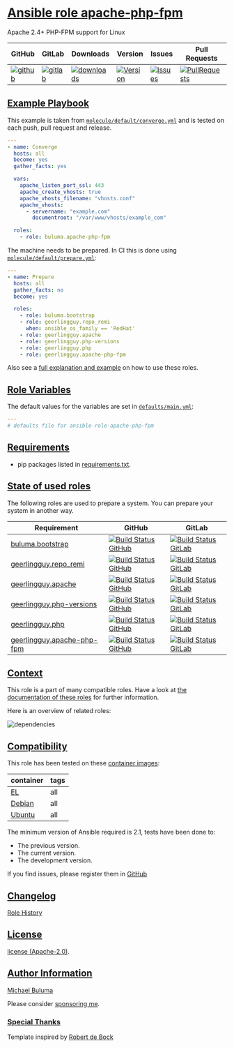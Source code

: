 # [Ansible role apache-php-fpm](#apache-php-fpm)

Apache 2.4+ PHP-FPM support for Linux

|GitHub|GitLab|Downloads|Version|Issues|Pull Requests|
|------|------|-------|-------|------|-------------|
|[![github](https://github.com/buluma/ansible-role-apache-php-fpm/workflows/Ansible%20Molecule/badge.svg)](https://github.com/buluma/ansible-role-apache-php-fpm/actions)|[![gitlab](https://gitlab.com/shadowwalker/ansible-role-apache-php-fpm/badges/master/pipeline.svg)](https://gitlab.com/shadowwalker/ansible-role-apache-php-fpm)|[![downloads](https://img.shields.io/ansible/role/d/)](https://galaxy.ansible.com/buluma/apache-php-fpm)|[![Version](https://img.shields.io/github/release/buluma/ansible-role-apache-php-fpm.svg)](https://github.com/buluma/ansible-role-apache-php-fpm/releases/)|[![Issues](https://img.shields.io/github/issues/buluma/ansible-role-apache-php-fpm.svg)](https://github.com/buluma/ansible-role-apache-php-fpm/issues/)|[![PullRequests](https://img.shields.io/github/issues-pr-closed-raw/buluma/ansible-role-apache-php-fpm.svg)](https://github.com/buluma/ansible-role-apache-php-fpm/pulls/)|

## [Example Playbook](#example-playbook)

This example is taken from [`molecule/default/converge.yml`](https://github.com/buluma/ansible-role-apache-php-fpm/blob/master/molecule/default/converge.yml) and is tested on each push, pull request and release.

```yaml
---
- name: Converge
  hosts: all
  become: yes
  gather_facts: yes

  vars:
    apache_listen_port_ssl: 443
    apache_create_vhosts: true
    apache_vhosts_filename: "vhosts.conf"
    apache_vhosts:
      - servername: "example.com"
        documentroot: "/var/www/vhosts/example_com"

  roles:
    - role: buluma.apache-php-fpm
```

The machine needs to be prepared. In CI this is done using [`molecule/default/prepare.yml`](https://github.com/buluma/ansible-role-apache-php-fpm/blob/master/molecule/default/prepare.yml):

```yaml
---
- name: Prepare
  hosts: all
  gather_facts: no
  become: yes

  roles:
    - role: buluma.bootstrap
    - role: geerlingguy.repo_remi
      when: ansible_os_family == 'RedHat'
    - role: geerlingguy.apache
    - role: geerlingguy.php-versions
    - role: geerlingguy.php
    - role: geerlingguy.apache-php-fpm
```

Also see a [full explanation and example](https://buluma.github.io/how-to-use-these-roles.html) on how to use these roles.

## [Role Variables](#role-variables)

The default values for the variables are set in [`defaults/main.yml`](https://github.com/buluma/ansible-role-apache-php-fpm/blob/master/defaults/main.yml):

```yaml
---
# defaults file for ansible-role-apache-php-fpm
```

## [Requirements](#requirements)

- pip packages listed in [requirements.txt](https://github.com/buluma/ansible-role-apache-php-fpm/blob/master/requirements.txt).

## [State of used roles](#state-of-used-roles)

The following roles are used to prepare a system. You can prepare your system in another way.

| Requirement | GitHub | GitLab |
|-------------|--------|--------|
|[buluma.bootstrap](https://galaxy.ansible.com/buluma/bootstrap)|[![Build Status GitHub](https://github.com/buluma/ansible-role-bootstrap/workflows/Ansible%20Molecule/badge.svg)](https://github.com/buluma/ansible-role-bootstrap/actions)|[![Build Status GitLab](https://gitlab.com/shadowwalker/ansible-role-bootstrap/badges/master/pipeline.svg)](https://gitlab.com/shadowwalker/ansible-role-bootstrap)|
|[geerlingguy.repo_remi](https://galaxy.ansible.com/buluma/geerlingguy.repo_remi)|[![Build Status GitHub](https://github.com/buluma/geerlingguy.repo_remi/workflows/Ansible%20Molecule/badge.svg)](https://github.com/buluma/geerlingguy.repo_remi/actions)|[![Build Status GitLab](https://gitlab.com/shadowwalker/geerlingguy.repo_remi/badges/master/pipeline.svg)](https://gitlab.com/shadowwalker/geerlingguy.repo_remi)|
|[geerlingguy.apache](https://galaxy.ansible.com/buluma/geerlingguy.apache)|[![Build Status GitHub](https://github.com/buluma/geerlingguy.apache/workflows/Ansible%20Molecule/badge.svg)](https://github.com/buluma/geerlingguy.apache/actions)|[![Build Status GitLab](https://gitlab.com/shadowwalker/geerlingguy.apache/badges/master/pipeline.svg)](https://gitlab.com/shadowwalker/geerlingguy.apache)|
|[geerlingguy.php-versions](https://galaxy.ansible.com/buluma/geerlingguy.php-versions)|[![Build Status GitHub](https://github.com/buluma/geerlingguy.php-versions/workflows/Ansible%20Molecule/badge.svg)](https://github.com/buluma/geerlingguy.php-versions/actions)|[![Build Status GitLab](https://gitlab.com/shadowwalker/geerlingguy.php-versions/badges/master/pipeline.svg)](https://gitlab.com/shadowwalker/geerlingguy.php-versions)|
|[geerlingguy.php](https://galaxy.ansible.com/buluma/geerlingguy.php)|[![Build Status GitHub](https://github.com/buluma/geerlingguy.php/workflows/Ansible%20Molecule/badge.svg)](https://github.com/buluma/geerlingguy.php/actions)|[![Build Status GitLab](https://gitlab.com/shadowwalker/geerlingguy.php/badges/master/pipeline.svg)](https://gitlab.com/shadowwalker/geerlingguy.php)|
|[geerlingguy.apache-php-fpm](https://galaxy.ansible.com/buluma/geerlingguy.apache-php-fpm)|[![Build Status GitHub](https://github.com/buluma/geerlingguy.apache-php-fpm/workflows/Ansible%20Molecule/badge.svg)](https://github.com/buluma/geerlingguy.apache-php-fpm/actions)|[![Build Status GitLab](https://gitlab.com/shadowwalker/geerlingguy.apache-php-fpm/badges/master/pipeline.svg)](https://gitlab.com/shadowwalker/geerlingguy.apache-php-fpm)|

## [Context](#context)

This role is a part of many compatible roles. Have a look at [the documentation of these roles](https://buluma.github.io/) for further information.

Here is an overview of related roles:

![dependencies](https://raw.githubusercontent.com/buluma/ansible-role-apache-php-fpm/png/requirements.png "Dependencies")

## [Compatibility](#compatibility)

This role has been tested on these [container images](https://hub.docker.com/u/buluma):

|container|tags|
|---------|----|
|[EL](https://hub.docker.com/repository/docker/buluma/enterpriselinux/general)|all|
|[Debian](https://hub.docker.com/repository/docker/buluma/debian/general)|all|
|[Ubuntu](https://hub.docker.com/repository/docker/buluma/ubuntu/general)|all|

The minimum version of Ansible required is 2.1, tests have been done to:

- The previous version.
- The current version.
- The development version.

If you find issues, please register them in [GitHub](https://github.com/buluma/ansible-role-apache-php-fpm/issues)

## [Changelog](#changelog)

[Role History](https://github.com/buluma/ansible-role-apache-php-fpm/blob/master/CHANGELOG.md)

## [License](#license)

[license (Apache-2.0)](https://github.com/buluma/ansible-role-apache-php-fpm/blob/master/LICENSE).

## [Author Information](#author-information)

[Michael Buluma](https://buluma.github.io/)

Please consider [sponsoring me](https://github.com/sponsors/buluma).

### [Special Thanks](#special-thanks)

Template inspired by [Robert de Bock](https://github.com/robertdebock)
